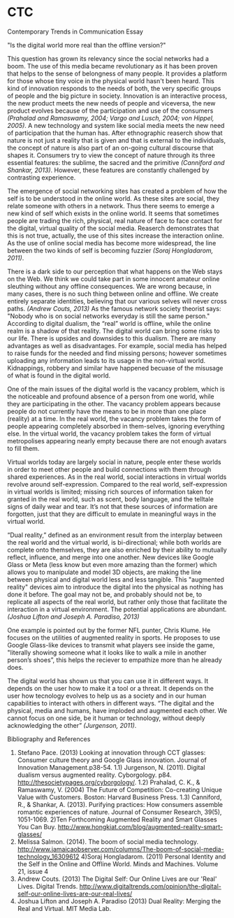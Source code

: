 # CTC
Contemporary Trends in Communication Essay 

"Is the digital world more real than the offline version?"

This question has grown its relevancy since the social networks had a boom. The use of this media became revolutionary as it has been proven that helps to the sense of belongness of many people. It provides a platform for those whose tiny voice in the physical world hasn't been heard. This kind of innovation responds to the needs of both, the very specific groups of people and the big picture in society. Innovation is an interactive process, the new product meets the new needs of people and viceversa, the new product evolves because of the participation and use of the consumers _(Prahalad and Ramaswamy, 2004; Vargo and Lusch, 2004; von Hippel, 2005)_. A new technology and system like social media meets the new need of participation that the human has. After ethnographic reaserch show that nature is not just a reality that is given and  that is external to the individuals, the concept of nature is also part of an on-going cultural discourse that shapes it. Consumers try to view the concept of nature through its three essential features: the sublime, the sacred and the primitive _(Canniford and Shankar, 2013)_. However, these features are constantly challenged by contrasting experience.

The emergence of social networking sites has created a problem of how the self is to be understood in the online world. As these sites are social, they relate someone with others in a network. Thus there seems to emerge a new kind of self which exists in the online world. It seems that sometimes people are trading the rich, physical, real nature of face to face contact for the digital, virtual quality of the social media. Reaserch demonstrates that this is not true, actually, the use of this sites increase the interaction online. As the use of online social media has become more widespread, the line between the two kinds of self is becoming fuzzier _(Soraj Hongladarom, 2011)_.

There is a dark side to our perception that what happens on the Web stays on the Web. We think we could take part in some innocent amateur online sleuthing without any offline consequences. We are wrong because, in many cases, there is no such thing between online and offline. We create entirely separate identities, believing that our various selves will never cross paths. _(Andrew Couts, 2013)_ As the famous network society theorist says: "Nobody who is on social networks everyday is still the same person." According to digital dualism, the “real” world is offline, while the online realm is a shadow of that reality. The digital world can bring some risks to our life. There is upsides and downsides to this dualism. There are many advantages as well as disadvantages. For example, social media has helped to raise funds for the needed and find missing persons; however sometimes uploading any information leads to its usage in the non-virtual world. Kidnappings, robbery and similar have happened becuase of the misusage of what is found in the digital world. 

One of the main issues of the digital world is the vacancy problem, which is the noticeable and profound absence of a person from one world, while they are participating in the other. The vacancy problem appears because people do not currently have the means to be in more than one place (reality) at a time. In the real world, the vacancy problem takes the form of people appearing completely absorbed in them-selves, ignoring everything else. In the virtual world, the vacancy problem takes the form of virtual metropolises appearing nearly empty because there are not enough avatars to fill them.

Virtual worlds today are largely social in nature, people enter these worlds in order to meet other people and build connections with them through shared experiences. As in the real world, social interactions in virtual worlds revolve around self-expression. Compared to the real world, self-expression in virtual worlds is limited; missing rich sources of information taken for granted in the real world, such as scent, body language, and the telltale signs of daily wear and tear. It’s not that these sources of information are forgotten, just that they are difficult to emulate in meaningful ways in the virtual world. 

“Dual reality,” defined as an environment result from the interplay between the real world and the virtual world, is bi-directional; while both worlds are complete onto themselves, they are also enriched by their ability to mutually reflect, influence, and merge into one another. New devices like Google Glass or Meta (less know but even more amazing than the former) which allows you to manipulate and model 3D objects, are making the line between physical and digital world less and less tangible. This "augmented reality" devices aim to introduce the digital into the physical as nothing has done it before. The goal may not be, and probably should not be, to replicate all aspects of the real world, but rather only those that facilitate the interaction in a virtual environment. The potential applications are abundant. _(Joshua Lifton and Joseph A. Paradiso, 2013)_

One example is pointed out by the former NFL punter, Chris Klume. He focuses on the utilities of augmented reality in sports. He proposes to use Google Glass-like devices to transmit what players see inside the game, "literally showing someone what it looks like to walk a mile in another person’s shoes”, this helps the reciever to empathize more than he already does.

The digital world has shown us that you can use it in different ways. It depends on the user how to make it a tool or a threat. It depends on the user how tecnology evolves to help us as a society and in our human capabilities to interact with others in different ways. “The digital and the physical, media and humans, have imploded and augmented each other. We cannot focus on one side, be it human or technology, without deeply acknowledging the other” _(Jurgenson, 2011)_.


Bibliography and References

1) Stefano Pace. (2013) Looking at innovation through CCT glasses: Consumer culture theory and Google Glass innovation. Journal of Innovation Management.p38-54.
1.1) Jurgenson, N. (2011). Digital dualism versus augmented reality. Cyborgology. p84. http://thesocietypages.org/cyborgology/.
1.2) Prahalad, C. K., & Ramaswamy, V. (2004) The Future of Competition: Co-creating Unique Value with Customers. Boston: Harvard Business Press.
1.3) Canniford, R., & Shankar, A. (2013). Purifying practices: How consumers assemble romantic experiences of nature. Journal of Consumer Research, 39(5), 1051-1069.
2)Ten Forthcoming Augmented Reality and Smart Glasses You Can Buy. http://www.hongkiat.com/blog/augmented-reality-smart-glasses/
3) Melissa Salmon. (2014). The boom of social media technology. http://www.jamaicaobserver.com/columns/The-boom-of-social-media-technology_16309612
4)Soraj Hongladarom. (2011) Personal Identity and the Self in the Online and Offline World. Minds and Machines. Volume 21, issue 4
5) Andrew Couts. (2013) The Digital Self: Our Online Lives are our 'Real' Lives. Digital Trends. http://www.digitaltrends.com/opinion/the-digital-self-our-online-lives-are-our-real-lives/
6) Joshua Lifton and Joseph A. Paradiso (2013) Dual Reality: Merging the Real and Virtual. MIT Media Lab.  
